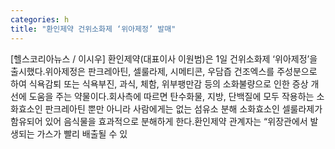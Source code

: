 ```yaml
---
categories: h
title: "환인제약 건위소화제 ‘위아제정’ 발매"
---
```

[헬스코리아뉴스 / 이시우] 환인제약(대표이사 이원범)은 1일 건위소화제 ‘위아제정’을 출시했다.위아제정은 판크레아틴, 셀룰라제, 시메티콘, 우담즙 건조엑스를 주성분으로 하여 식욕감퇴 또는 식욕부진, 과식, 체함, 위부팽만감 등의 소화불량으로 인한 증상 개선에 도움을 주는 약물이다.회사측에 따르면 탄수화물, 지방, 단백질에 모두 작용하는 소화효소인 판크레아틴 뿐만 아니라 사람에게는 없는 섬유소 분해 소화효소인 셀룰라제가 함유되어 있어 음식물을 효과적으로 분해하게 한다.환인제약 관계자는 “위장관에서 발생되는 가스가 빨리 배출될 수 있
